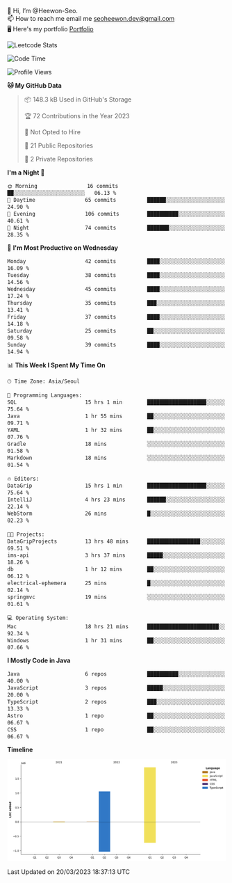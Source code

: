👋 Hi, I’m @Heewon-Seo.  
📫 How to reach me email me seoheewon.dev@gmail.com   
🖥 Here's my portfolio [Portfolio](https://haileynotes.notion.site/HEEWON-SEO-f98fe97412ee4a6a94fd24fe6832f84c)

![Leetcode Stats](https://leetcode.card.workers.dev/?username=Heewon-Seo)

 <!--START_SECTION:waka-->
![Code Time](http://img.shields.io/badge/Code%20Time-342%20hrs-blue)

![Profile Views](http://img.shields.io/badge/Profile%20Views-1-blue)

**🐱 My GitHub Data** 

> 📦 148.3 kB Used in GitHub's Storage 
 > 
> 🏆 72 Contributions in the Year 2023
 > 
> 🚫 Not Opted to Hire
 > 
> 📜 21 Public Repositories 
 > 
> 🔑 2 Private Repositories 
 > 
**I'm a Night 🦉** 

```text
🌞 Morning                16 commits          ██░░░░░░░░░░░░░░░░░░░░░░░   06.13 % 
🌆 Daytime                65 commits          ██████░░░░░░░░░░░░░░░░░░░   24.90 % 
🌃 Evening                106 commits         ██████████░░░░░░░░░░░░░░░   40.61 % 
🌙 Night                  74 commits          ███████░░░░░░░░░░░░░░░░░░   28.35 % 
```
📅 **I'm Most Productive on Wednesday** 

```text
Monday                   42 commits          ████░░░░░░░░░░░░░░░░░░░░░   16.09 % 
Tuesday                  38 commits          ████░░░░░░░░░░░░░░░░░░░░░   14.56 % 
Wednesday                45 commits          ████░░░░░░░░░░░░░░░░░░░░░   17.24 % 
Thursday                 35 commits          ███░░░░░░░░░░░░░░░░░░░░░░   13.41 % 
Friday                   37 commits          ████░░░░░░░░░░░░░░░░░░░░░   14.18 % 
Saturday                 25 commits          ██░░░░░░░░░░░░░░░░░░░░░░░   09.58 % 
Sunday                   39 commits          ████░░░░░░░░░░░░░░░░░░░░░   14.94 % 
```


📊 **This Week I Spent My Time On** 

```text
🕑︎ Time Zone: Asia/Seoul

💬 Programming Languages: 
SQL                      15 hrs 1 min        ███████████████████░░░░░░   75.64 % 
Java                     1 hr 55 mins        ██░░░░░░░░░░░░░░░░░░░░░░░   09.71 % 
YAML                     1 hr 32 mins        ██░░░░░░░░░░░░░░░░░░░░░░░   07.76 % 
Gradle                   18 mins             ░░░░░░░░░░░░░░░░░░░░░░░░░   01.58 % 
Markdown                 18 mins             ░░░░░░░░░░░░░░░░░░░░░░░░░   01.54 % 

🔥 Editors: 
DataGrip                 15 hrs 1 min        ███████████████████░░░░░░   75.64 % 
IntelliJ                 4 hrs 23 mins       ██████░░░░░░░░░░░░░░░░░░░   22.14 % 
WebStorm                 26 mins             █░░░░░░░░░░░░░░░░░░░░░░░░   02.23 % 

🐱‍💻 Projects: 
DataGripProjects         13 hrs 48 mins      █████████████████░░░░░░░░   69.51 % 
ims-api                  3 hrs 37 mins       █████░░░░░░░░░░░░░░░░░░░░   18.26 % 
db                       1 hr 12 mins        ██░░░░░░░░░░░░░░░░░░░░░░░   06.12 % 
electrical-ephemera      25 mins             █░░░░░░░░░░░░░░░░░░░░░░░░   02.14 % 
springmvc                19 mins             ░░░░░░░░░░░░░░░░░░░░░░░░░   01.61 % 

💻 Operating System: 
Mac                      18 hrs 21 mins      ███████████████████████░░   92.34 % 
Windows                  1 hr 31 mins        ██░░░░░░░░░░░░░░░░░░░░░░░   07.66 % 
```

**I Mostly Code in Java** 

```text
Java                     6 repos             ██████████░░░░░░░░░░░░░░░   40.00 % 
JavaScript               3 repos             █████░░░░░░░░░░░░░░░░░░░░   20.00 % 
TypeScript               2 repos             ███░░░░░░░░░░░░░░░░░░░░░░   13.33 % 
Astro                    1 repo              ██░░░░░░░░░░░░░░░░░░░░░░░   06.67 % 
CSS                      1 repo              ██░░░░░░░░░░░░░░░░░░░░░░░   06.67 % 
```



**Timeline**

![Lines of Code chart](https://raw.githubusercontent.com/Heewon-Seo/Heewon-Seo/main/assets/bar_graph.png)


 Last Updated on 20/03/2023 18:37:13 UTC
<!--END_SECTION:waka-->

